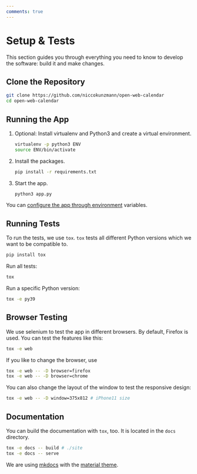 ```yaml
---
comments: true
---
```


# Setup & Tests

This section guides you through everything you need to know to develop the
software: build it and make changes.

## Clone the Repository

```sh
git clone https://github.com/niccokunzmann/open-web-calendar
cd open-web-calendar
```

## Running the App

1. Optional: Install virtualenv and Python3 and create a virtual environment.

    ```sh
    virtualenv -p python3 ENV
    source ENV/bin/activate
    ```

2. Install the packages.

    ```sh
    pip install -r requirements.txt
    ```

3. Start the app.

    ```sh
    python3 app.py
    ```

You can [configure the app through environment](../host/self.md#environment-variables) variables.

## Running Tests

To run the tests, we use `tox`.
`tox` tests all different Python versions which we want to
be compatible to.

```sh
pip install tox
```

Run all tests:

```sh
tox
```

Run a specific Python version:

```sh
tox -e py39
```

## Browser Testing

We use selenium to test the app in different browsers.
By default, Firefox is used.
You can test the features like this:

```sh
tox -e web
```

If you like to change the browser, use

```sh
tox -e web -- -D browser=firefox
tox -e web -- -D browser=chrome
```

You can also change the layout of the window to test the responsive design:

```sh
tox -e web -- -D window=375x812 # iPhone11 size
```

## Documentation

You can build the documentation with `tox`, too.
It is located in the `docs` directory.

```sh
tox -e docs -- build # ./site
tox -e docs -- serve
```

We are using [mkdocs] with the [material theme](https://squidfunk.github.io/mkdocs-material/).

[web]: https://open-web-calendar.hosted.quelltext.eu/
[mkdocs]: https://www.mkdocs.org
